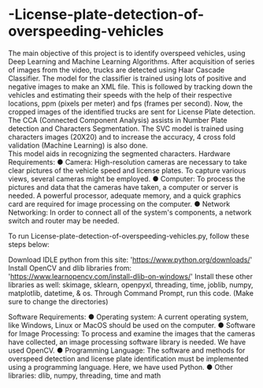 # -License-plate-detection-of-overspeeding-vehicles
The main objective of this project is to identify overspeed vehicles, 
using Deep Learning and Machine Learning Algorithms. After acquisition of series of images from the video, 
trucks are detected using Haar Cascade Classifier. The model for the classifier is trained using lots of positive and negative images to make an XML file.
This is followed by tracking down the vehicles and estimating their speeds with the help of their respective locations, ppm (pixels per meter) and fps (frames per second).
Now, the cropped images of the identified trucks are sent for License Plate detection. The CCA (Connected Component Analysis) assists in Number Plate detection and Characters Segmentation.
The SVC model is trained using characters images (20X20) and to increase the accuracy, 4 cross fold validation (Machine Learning) is also done.    
This model aids in recognizing the segmented characters. 
Hardware Requirements:
● Camera: High-resolution cameras are necessary to take clear pictures of the vehicle
speed and license plates. To capture various views, several cameras might be
employed.
● Computer: To process the pictures and data that the cameras have taken, a computer
or server is needed. A powerful processor, adequate memory, and a quick graphics
card are required for image processing on the computer.
● Network Networking: In order to connect all of the system's components, a network
switch and router may be needed.

<pr>To run License-plate-detection-of-overspeeding-vehicles.py, follow these steps below:<br>

Download IDLE python from this site: 'https://www.python.org/downloads/'
Install OpenCV and dlib libraries from: 'https://www.learnopencv.com/install-dlib-on-windows/'
Install these other libraries as well: skimage, sklearn, openpyxl, threading, time, joblib, numpy, matplotlib, datetime, & os.
Through Command Prompt, run this code. (Make sure to change the directories)

 Software Requirements:
● Operating system: A current operating system, like Windows, Linux or MacOS
should be used on the computer.
● Software for Image Processing: To process and examine the images that the cameras
have collected, an image processing software library is needed. We have used
OpenCV.
● Programming Language: The software and methods for overspeed detection and
license plate identification must be implemented using a programming language.
Here, we have used Python.
● Other libraries: dlib, numpy, threading, time and math
